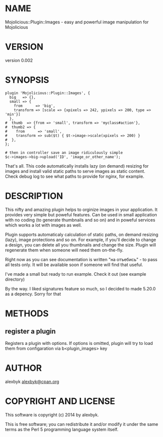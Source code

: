 # NAME

Mojolicious::Plugin::Images - easy and powerful image manipulation for Mojolicious

# VERSION

version 0.002

# SYNOPSIS

    plugin 'Mojolicious::Plugin::Images', {
      big   => {},
      small => {
        from      => 'big',
        transform => [scale => {xpixels => 242, ypixels => 200, type => 'min'}]
      },
    #  thumb  => {from => 'small', transform => 'myclass#action'},
    #  thumb2 => {
    #    from      => 'small',
    #    transform => sub($t) { $t->image->scale(xpixels => 200) }
    #  },
    };

    # then in controller save an image ridiculously simple
    $c->images->big->upload('ID', 'image_or_other_name');

That's all. This code automatically installs lazy (on demand) resizing for images and
install valid static paths to serve images as static content. Check debug log to see
what paths to provide for nginx, for example.

# DESCRIPTION

This nifty and amazing plugin helps to orginize images in your application. It provides very simple but poweful features.
Can be used in small application with no coding (to generate thumbnails and so on) and
in poweful services which works a lot with images as well.

Plugin supports automaticaly calculation of static paths, on demand resizing (lazy), image protections and so on.
For example, if you'll decide to change a design, you can delete all you thumbnails and change the size. Plugin will
regenerate them when someone will need them on-the-fly.

Right now as you can see documentation is written "на отъебись" - to pass all tests only. It will be available soon if someone
will find that useful.

I've made a small but ready to run example. Check it out (see example directory)

By the way. I liked signatures feature so much, so I decided to made 5.20.0 as a depency. Sorry for that

# METHODS

## register a plugin

Registers a plugin with options. If options is omitted, plugin will try to load them from
configaration via b<plugin\_images> key

# AUTHOR

alexbyk <alexbyk@cpan.org>

# COPYRIGHT AND LICENSE

This software is copyright (c) 2014 by alexbyk.

This is free software; you can redistribute it and/or modify it under
the same terms as the Perl 5 programming language system itself.
